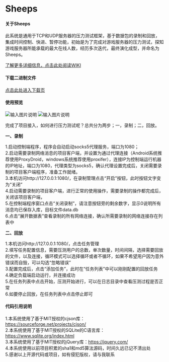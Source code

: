 # Sheeps



#### 关于Sheeps

此系统是通用于TCP和UDP服务器的压力测试框架，基于数据包的录制和回放，集成时间控制、快进、暂停功能，初始是为了完成对游戏服务器的压力测试，探知游戏服务器所能承载的最大在线人数，经历多次迭代，最终演化成型，并命名为Sheeps。

[了解更多详细信息，点击此处阅读WIKI](https://gitee.com/lutianming/Sheeps/wikis/%E5%85%B3%E4%BA%8ESheeps?sort_id=2798059/)

#### 下载二进制文件
[点击此处进入下载页](https://gitee.com/lutianming/Sheeps/releases)

#### 使用预览

![输入图片说明](https://images.gitee.com/uploads/images/2021/0516/174654_4447df60_1564139.png "屏幕截图.png")
![输入图片说明](https://images.gitee.com/uploads/images/2021/0516/174911_be63afe7_1564139.png "屏幕截图.png")

完成了项目接入，如何进行压力测试呢？总共分为两步；一，录制；二，回放。

__一、录制__

1.启动控制端程序，程序会自动启动socks5代理服务，端口为1080；  
2.启动需要录制网络消息的项目客户端，并设置为通过代理连接（Android系统推荐使用ProxyDroid，windows系统推荐使用proxifer），连接IP为控制端运行机器的IP地址，端口为1080，代理类型为socks5，确认代理设置完成后，关闭需要录制的项目客户端程序，准备工作就绪。  
3.本机访问http://127.0.0.1:1080/，在录制管理点击“开启”按钮，此时按钮文字变为“关闭”  
4.启动需要录制的项目客户端，进行正常的使用操作，需要录制的操作都完成后，关闭该项目客户端，  
5.在控制端程序窗口点击“关闭录制”，请注意按钮旁的剩余数字，显示0说明所有消息均已保存入库，目标文件data.db  
6.点击“展开数据表”查看录制的所有网络连接，确认所需要录制的网络连接存在列表中  

__二、回放__

1.本机访问http://127.0.0.1:1080/，点击任务管理  
2.填写任务配置信息，需要压测用户的总数，单次数量，时间间隔，选择需要回放的文件，以及连接，循环模式可以选择循环或者不循环，如果不希望用户因为意外错误而自毁，可以勾选“忽略错误”  
3.配置完成后，点击“添加任务”，此时在“任务列表”中可以刚刚配置的回放任务  
4.确定负载端启动运行，并连接成功  
5.在任务列表中点击开始，压测开始进行，可以在日志目录中查看压测过程是否正常  
6.如要停止回放，在任务列表中点击停止即可  


#### 代码引用说明

1.本系统使用了基于MIT授权的cjson库：https://sourceforge.net/projects/cjson/  
2.本系统使用了基于MIT授权的SQLite的C语言库：https://www.sqlite.org/index.html  
3.本系统使用了基于MIT授权的jQuery库：https://jquery.com/  
4.本系统使用以前项目积累的sha1和md5算法源码，时间久远已记不清出处  
5.感谢以上开源代码或项目，如有侵犯版权，请与我联系  




